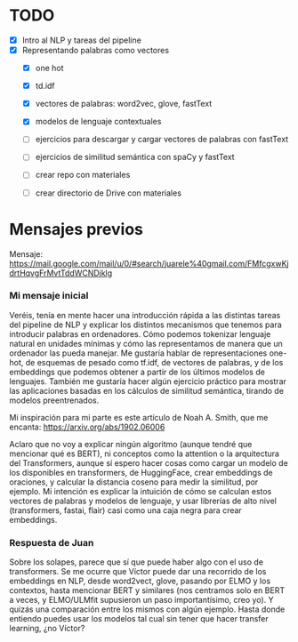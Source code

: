 # TODO

- [x] Intro al NLP y tareas del pipeline
- [x] Representando palabras como vectores
    - [x] one hot
    - [x] td.idf
    - [x] vectores de palabras: word2vec, glove, fastText
    - [x] modelos de lenguaje contextuales
    - [ ] ejercicios para descargar y cargar vectores de palabras con fastText
    - [ ] ejercicios de similitud semántica con spaCy y fastText
    - [ ] crear repo con materiales
    - [ ] crear directorio de Drive con materiales



# Mensajes previos

Mensaje: https://mail.google.com/mail/u/0/#search/juarele%40gmail.com/FMfcgxwKjdrtHqvgFrMvtTddWCNDjklg

### Mi mensaje inicial

Veréis, tenía en mente hacer una introducción rápida a las distintas
tareas del pipeline de NLP y explicar los distintos mecanismos que
tenemos para introducir palabras en ordenadores. Cómo podemos
tokenizar lenguaje natural en unidades mínimas y cómo las
representamos de manera que un ordenador las pueda manejar. Me
gustaría hablar de representaciones one-hot, de esquemas de pesado
como tf.idf, de vectores de palabras, y de los embeddings que podemos
obtener a partir de los últimos modelos de lenguajes. También me
gustaría hacer algún ejercicio práctico para mostrar las aplicaciones
basadas en los cálculos de similitud semántica, tirando de modelos
preentrenados.

Mi inspiración para mi parte es este artículo de Noah A. Smith, que me
encanta: https://arxiv.org/abs/1902.06006

Aclaro que no voy a explicar ningún algoritmo (aunque tendré que
mencionar qué es BERT), ni conceptos como la attention o la
arquitectura del Transformers, aunque sí espero hacer cosas como
cargar un modelo de los disponibles en transformers, de HuggingFace,
crear embeddings de oraciones, y calcular la distancia coseno para
medir la similitud, por ejemplo. Mi intención es explicar la intuición
de cómo se calculan estos vectores de palabras y modelos de lenguaje,
y usar librerías de alto nivel (transformers, fastai, flair) casi como
una caja negra para crear embeddings.


### Respuesta de Juan

Sobre los solapes, parece que sí que puede haber algo con el uso de transformers. Se me ocurre que Víctor puede dar una recorrido de los embeddings en NLP, desde word2vect, glove, pasando por ELMO y los contextos, hasta mencionar BERT y similares (nos centramos solo en BERT a veces, y ELMO/ULMfit supusieron un paso importantísimo, creo yo). Y quizás una comparación entre los mismos con algún ejemplo. Hasta donde entiendo puedes usar los modelos tal cual sin tener que hacer transfer learning, ¿no Víctor?


